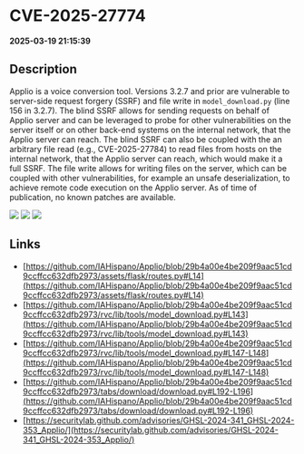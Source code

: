 # CVE-2025-27774

**2025-03-19 21:15:39**

## Description
Applio is a voice conversion tool. Versions 3.2.7 and prior are vulnerable to server-side request forgery (SSRF) and file write in `model_download.py` (line 156 in 3.2.7). The blind SSRF allows for sending requests on behalf of Applio server and can be leveraged to probe for other vulnerabilities on the server itself or on other back-end systems on the internal network, that the Applio server can reach. The blind SSRF can also be coupled with the an arbitrary file read (e.g., CVE-2025-27784) to read files from hosts on the internal network, that the Applio server can reach, which would make it a full SSRF. The file write allows for writing files on the server, which can be coupled with other vulnerabilities, for example an unsafe deserialization, to achieve remote code execution on the Applio server. As of time of publication, no known patches are available.

![](https://img.shields.io/static/v1?label=Score&message=8.8&color=red)
![](https://img.shields.io/static/v1?label=Severity&message=HIGH&color=red)
![](https://img.shields.io/static/v1?label=CWE&message=SSRF&color=green)

## Links
- [https://github.com/IAHispano/Applio/blob/29b4a00e4be209f9aac51cd9ccffcc632dfb2973/assets/flask/routes.py#L14](https://github.com/IAHispano/Applio/blob/29b4a00e4be209f9aac51cd9ccffcc632dfb2973/assets/flask/routes.py#L14)
- [https://github.com/IAHispano/Applio/blob/29b4a00e4be209f9aac51cd9ccffcc632dfb2973/rvc/lib/tools/model_download.py#L143](https://github.com/IAHispano/Applio/blob/29b4a00e4be209f9aac51cd9ccffcc632dfb2973/rvc/lib/tools/model_download.py#L143)
- [https://github.com/IAHispano/Applio/blob/29b4a00e4be209f9aac51cd9ccffcc632dfb2973/rvc/lib/tools/model_download.py#L147-L148](https://github.com/IAHispano/Applio/blob/29b4a00e4be209f9aac51cd9ccffcc632dfb2973/rvc/lib/tools/model_download.py#L147-L148)
- [https://github.com/IAHispano/Applio/blob/29b4a00e4be209f9aac51cd9ccffcc632dfb2973/tabs/download/download.py#L192-L196](https://github.com/IAHispano/Applio/blob/29b4a00e4be209f9aac51cd9ccffcc632dfb2973/tabs/download/download.py#L192-L196)
- [https://securitylab.github.com/advisories/GHSL-2024-341_GHSL-2024-353_Applio/](https://securitylab.github.com/advisories/GHSL-2024-341_GHSL-2024-353_Applio/)
